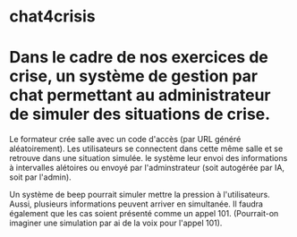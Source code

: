 # chat4crisis
# Dans le cadre de nos exercices de crise, un système de gestion par chat permettant au administrateur de simuler des situations de crise. 

Le formateur crée salle avec un code d'accès (par URL généré aléatoirement). Les utilisateurs se connectent dans cette même salle et se retrouve dans une situation simulée. le système leur envoi des informations à intervalles alétoires ou envoyé par l'adminstrateur (soit autogérée par IA, soit par l'admin).

Un système de beep pourrait simuler mettre la pression à l'utilisateurs. Aussi, plusieurs informations peuvent arriver en simultanée. Il faudra également que les cas soient présenté comme un appel 101. (Pourrait-on imaginer une simulation par ai de la voix pour l'appel 101).
